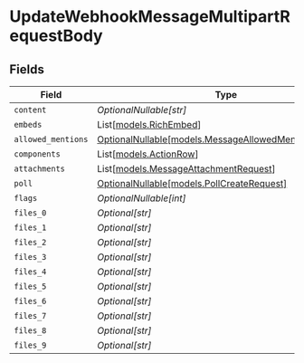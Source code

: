 # UpdateWebhookMessageMultipartRequestBody


## Fields

| Field                                                                                                | Type                                                                                                 | Required                                                                                             | Description                                                                                          |
| ---------------------------------------------------------------------------------------------------- | ---------------------------------------------------------------------------------------------------- | ---------------------------------------------------------------------------------------------------- | ---------------------------------------------------------------------------------------------------- |
| `content`                                                                                            | *OptionalNullable[str]*                                                                              | :heavy_minus_sign:                                                                                   | N/A                                                                                                  |
| `embeds`                                                                                             | List[[models.RichEmbed](../models/richembed.md)]                                                     | :heavy_minus_sign:                                                                                   | N/A                                                                                                  |
| `allowed_mentions`                                                                                   | [OptionalNullable[models.MessageAllowedMentionsRequest]](../models/messageallowedmentionsrequest.md) | :heavy_minus_sign:                                                                                   | N/A                                                                                                  |
| `components`                                                                                         | List[[models.ActionRow](../models/actionrow.md)]                                                     | :heavy_minus_sign:                                                                                   | N/A                                                                                                  |
| `attachments`                                                                                        | List[[models.MessageAttachmentRequest](../models/messageattachmentrequest.md)]                       | :heavy_minus_sign:                                                                                   | N/A                                                                                                  |
| `poll`                                                                                               | [OptionalNullable[models.PollCreateRequest]](../models/pollcreaterequest.md)                         | :heavy_minus_sign:                                                                                   | N/A                                                                                                  |
| `flags`                                                                                              | *OptionalNullable[int]*                                                                              | :heavy_minus_sign:                                                                                   | N/A                                                                                                  |
| `files_0`                                                                                            | *Optional[str]*                                                                                      | :heavy_minus_sign:                                                                                   | N/A                                                                                                  |
| `files_1`                                                                                            | *Optional[str]*                                                                                      | :heavy_minus_sign:                                                                                   | N/A                                                                                                  |
| `files_2`                                                                                            | *Optional[str]*                                                                                      | :heavy_minus_sign:                                                                                   | N/A                                                                                                  |
| `files_3`                                                                                            | *Optional[str]*                                                                                      | :heavy_minus_sign:                                                                                   | N/A                                                                                                  |
| `files_4`                                                                                            | *Optional[str]*                                                                                      | :heavy_minus_sign:                                                                                   | N/A                                                                                                  |
| `files_5`                                                                                            | *Optional[str]*                                                                                      | :heavy_minus_sign:                                                                                   | N/A                                                                                                  |
| `files_6`                                                                                            | *Optional[str]*                                                                                      | :heavy_minus_sign:                                                                                   | N/A                                                                                                  |
| `files_7`                                                                                            | *Optional[str]*                                                                                      | :heavy_minus_sign:                                                                                   | N/A                                                                                                  |
| `files_8`                                                                                            | *Optional[str]*                                                                                      | :heavy_minus_sign:                                                                                   | N/A                                                                                                  |
| `files_9`                                                                                            | *Optional[str]*                                                                                      | :heavy_minus_sign:                                                                                   | N/A                                                                                                  |